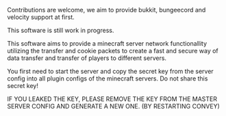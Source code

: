 Contributions are welcome, we aim to provide bukkit, bungeecord and velocity support at first.

This software is still work in progress.

This software aims to provide a minecraft server network functionallity utilizing the transfer and cookie packets to create a fast and secure way of data transfer and transfer of players to different servers.

You first need to start the server and copy the secret key from the server config into all plugin configs of the minecraft servers.
Do not share this secret key!

IF YOU LEAKED THE KEY, PLEASE REMOVE THE KEY FROM THE MASTER SERVER CONFIG AND GENERATE A NEW ONE. (BY RESTARTING CONVEY)
